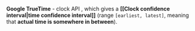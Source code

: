 **Google TrueTime** - clock API , which gives a **[[Clock confidence interval|time confidence interval]]** (range `[earliest, latest]`, meaning that **actual time is somewhere in between**).
